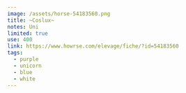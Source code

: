 ```yaml
---
image: /assets/horse-54183560.png
title: ~Coslux~
notes: Uni
limited: true
use: 400
link: https://www.howrse.com/elevage/fiche/?id=54183560
tags:
  - purple
  - unicorn
  - blue
  - white
---
```

